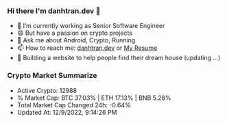 ### Hi there I'm danhtran.dev 👋

- 🔭 I’m currently working as Senior Software Engineer
- 😄 But have a passion on crypto projects
- 💬 Ask me about Android, Crypto, Running 
- 📫 How to reach me: <a href="https://danhtran.dev" target="_blank">danhtran.dev</a> or <a href="Dan-Resume.pdf" target="_blank">My Resume</a>
- 🌱 Building a website to help people find their dream house (updating ...)

### Crypto Market Summarize
- Active Crypto: 12988
- % Market Cap: BTC 37.03% | ETH 17.13% | BNB 5.28%
- Total Market Cap Changed 24h: -0.64%
- Updated At: 12/9/2022, 9:14:26 PM
